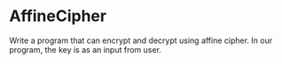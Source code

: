 # AffineCipher
Write a program that can encrypt and decrypt using affine cipher. In our program, the key is as an input from user.
